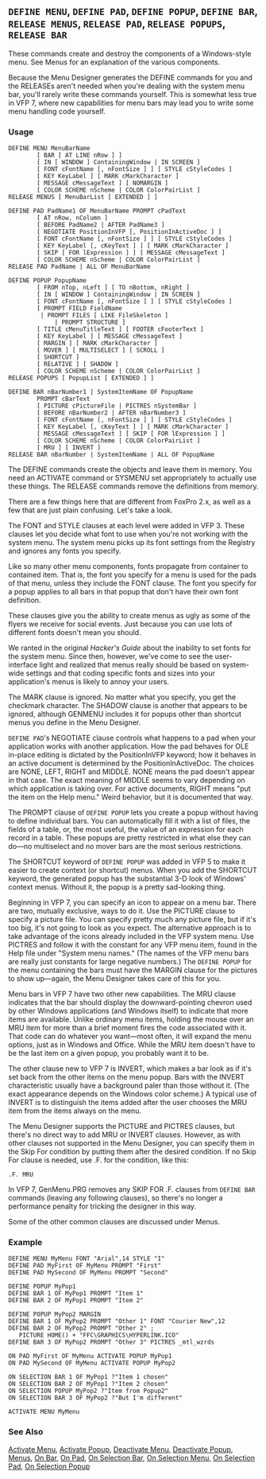 ## `DEFINE MENU`, `DEFINE PAD`, `DEFINE POPUP`, `DEFINE BAR`,  `RELEASE MENUS`, `RELEASE PAD`, `RELEASE POPUPS`, `RELEASE BAR`

These commands create and destroy the components of a Windows-style menu. See Menus for an explanation of the various components.

Because the Menu Designer generates the DEFINE commands for you and the RELEASEs aren't needed when you're dealing with the system menu bar, you'll rarely write these commands yourself. This is somewhat less true in VFP 7, where new capabilities for menu bars may lead you to write some menu handling code yourself.

### Usage

```foxpro
DEFINE MENU MenuBarName
        [ BAR [ AT LINE nRow ] ]
        [ IN [ WINDOW ] ContainingWindow | IN SCREEN ]
        [ FONT cFontName [, nFontSize ] ] [ STYLE cStyleCodes ]
        [ KEY KeyLabel ] [ MARK cMarkCharacter ]
        [ MESSAGE cMessageText ] [ NOMARGIN ]
        [ COLOR SCHEME nScheme | COLOR ColorPairList ]
RELEASE MENUS [ MenuBarList [ EXTENDED ] ]

DEFINE PAD PadName1 OF MenuBarName PROMPT cPadText
        [ AT nRow, nColumn ]
        [ BEFORE PadName2 | AFTER PadName3 ]
        [ NEGOTIATE PositionInVFP [, PositionInActiveDoc ] ]
        [ FONT cFontName [, nFontSize ] ] [ STYLE cStyleCodes ]
        [ KEY KeyLabel [, cKeyText ] ] [ MARK cMarkCharacter ]
        [ SKIP [ FOR lExpression ] ] [ MESSAGE cMessageText ]
        [ COLOR SCHEME nScheme | COLOR ColorPairList ]
RELEASE PAD PadName | ALL OF MenuBarName

DEFINE POPUP PopupName
        [ FROM nTop, nLeft ] [ TO nBottom, nRight ]
        [ IN [ WINDOW ] ContainingWindow | IN SCREEN ]
        [ FONT cFontName [, nFontSize ] ] [ STYLE cStyleCodes ]
        [ PROMPT FIELD FieldName
         | PROMPT FILES [ LIKE FileSkeleton ]
             | PROMPT STRUCTURE ]
        [ TITLE cMenuTitleText ] [ FOOTER cFooterText ]
        [ KEY KeyLabel ] [ MESSAGE cMessageText ]
        [ MARGIN ] [ MARK cMarkCharacter ]
        [ MOVER ] [ MULTISELECT ] [ SCROLL ]
        [ SHORTCUT ]
        [ RELATIVE ] [ SHADOW ]
        [ COLOR SCHEME nScheme | COLOR ColorPairList ]
RELEASE POPUPS [ PopupList [ EXTENDED ] ]

DEFINE BAR nBarNumber1 | SystemItemName OF PopupName
        PROMPT cBarText
        [ PICTURE cPictureFile | PICTRES nSystemBar ]
        [ BEFORE nBarNumber2 | AFTER nBarNumber3 ]
        [ FONT cFontName [, nFontSize ] ] [ STYLE cStyleCodes ]
        [ KEY KeyLabel [, cKeyText ] ] [ MARK cMarkCharacter ]
        [ MESSAGE cMessageText ] [ SKIP [ FOR lExpression ] ]
        [ COLOR SCHEME nScheme | COLOR ColorPairList ]
        [ MRU ] [ INVERT ]
RELEASE BAR nBarNumber | SystemItemName | ALL OF PopupName
```

The DEFINE commands create the objects and leave them in memory. You need an ACTIVATE command or SYSMENU set appropriately to actually use these things. The RELEASE commands remove the definitions from memory.

There are a few things here that are different from FoxPro 2.x, as well as a few that are just plain confusing. Let's take a look. 

The FONT and STYLE clauses at each level were added in VFP 3. These clauses let you decide what font to use when you're not working with the system menu. The system menu picks up its font settings from the Registry and ignores any fonts you specify. 

Like so many other menu components, fonts propagate from container to contained item. That is, the font you specify for a menu is used for the pads of that menu, unless they include the FONT clause. The font you specify for a popup applies to all bars in that popup that don't have their own font definition. 

These clauses give you the ability to create menus as ugly as some of the flyers we receive for social events. Just because you can use lots of different fonts doesn't mean you should. 

We ranted in the original *Hacker's Guide* about the inability to set fonts for the system menu. Since then, however, we've come to see the user-interface light and realized that menus really should be based on system-wide settings and that coding specific fonts and sizes into your application's menus is likely to annoy your users.

The MARK clause is ignored. No matter what you specify, you get the checkmark character. The SHADOW clause is another that appears to be ignored, although GENMENU includes it for popups other than shortcut menus you define in the Menu Designer.

`DEFINE PAD`'s NEGOTIATE clause controls what happens to a pad when your application works with another application. How the pad behaves for OLE in-place editing is dictated by the PositionInVFP keyword; how it behaves in an active document is determined by the PositionInActiveDoc. The choices are NONE, LEFT, RIGHT and MIDDLE. NONE means the pad doesn't appear in that case. The exact meaning of MIDDLE seems to vary depending on which application is taking over. For active documents, RIGHT means "put the item on the Help menu." Weird behavior, but it is documented that way.

The PROMPT clause of `DEFINE POPUP` lets you create a popup without having to define individual bars. You can automatically fill it with a list of files, the fields of a table, or, the most useful, the value of an expression for each record in a table. These popups are pretty restricted in what else they can do&mdash;no multiselect and no mover bars are the most serious restrictions.

The SHORTCUT keyword of `DEFINE POPUP` was added in VFP 5 to make it easier to create context (or shortcut) menus. When you add the SHORTCUT keyword, the generated popup has the substantial 3-D look of Windows' context menus. Without it, the popup is a pretty sad-looking thing. 

Beginning in VFP 7, you can specify an icon to appear on a menu bar. There are two, mutually exclusive, ways to do it. Use the PICTURE clause to specify a picture file. You can specify pretty much any picture file, but if it's too big, it's not going to look as you expect. The alternative approach is to take advantage of the icons already included in the VFP system menu. Use PICTRES and follow it with the constant for any VFP menu item, found in the Help file under "System menu names." (The names of the VFP menu bars are really just constants for large negative numbers.) The `DEFINE POPUP` for the menu containing the bars must have the MARGIN clause for the pictures to show up&mdash;again, the Menu Designer takes care of this for you.

Menu bars in VFP 7 have two other new capabilities. The MRU clause indicates that the bar should display the downward-pointing chevron used by other Windows applications (and Windows itself) to indicate that more items are available. Unlike ordinary menu items, holding the mouse over an MRU item for more than a brief moment fires the code associated with it. That code can do whatever you want&mdash;most often, it will expand the menu options, just as in Windows and Office. While the MRU item doesn't have to be the last item on a given popup, you probably want it to be.

The other clause new to VFP 7 is INVERT, which makes a bar look as if it's set back from the other items on the menu popup. Bars with the INVERT characteristic usually have a background paler than those without it. (The exact appearance depends on the Windows color scheme.) A typical use of INVERT is to distinguish the items added after the user chooses the MRU item from the items always on the menu.

The Menu Designer supports the PICTURE and PICTRES clauses, but there's no direct way to add MRU or INVERT clauses. However, as with other clauses not supported in the Menu Designer, you can specify them in the Skip For condition by putting them after the desired condition. If no Skip For clause is needed, use .F. for the condition, like this:

```foxpro
.F. MRU 
```
In VFP 7, GenMenu.PRG removes any SKIP FOR .F. clauses from `DEFINE BAR` commands (leaving any following clauses), so there's no longer a performance penalty for tricking the designer in this way.

Some of the other common clauses are discussed under Menus.

### Example

```foxpro
DEFINE MENU MyMenu FONT "Arial",14 STYLE "I"
DEFINE PAD MyFirst OF MyMenu PROMPT "First"
DEFINE PAD MySecond OF MyMenu PROMPT "Second"

DEFINE POPUP MyPop1
DEFINE BAR 1 OF MyPop1 PROMPT "Item 1"
DEFINE BAR 2 OF MyPop1 PROMPT "Item 2"

DEFINE POPUP MyPop2 MARGIN
DEFINE BAR 1 OF MyPop2 PROMPT "Other 1" FONT "Courier New",12
DEFINE BAR 2 OF MyPop2 PROMPT "Other 2" ;
   PICTURE HOME() + "FFC\GRAPHICS\HYPERLINK.ICO"
DEFINE BAR 3 OF MyPop2 PROMPT "Other 3" PICTRES _mtl_wzrds

ON PAD MyFirst OF MyMenu ACTIVATE POPUP MyPop1
ON PAD MySecond OF MyMenu ACTIVATE POPUP MyPop2

ON SELECTION BAR 1 OF MyPop1 ?"Item 1 chosen"
ON SELECTION BAR 2 OF MyPop1 ?"Item 2 chosen"
ON SELECTION POPUP MyPop2 ?"Item from Popup2"
ON SELECTION BAR 3 OF MyPop2 ?"But I'm different"

ACTIVATE MENU MyMenu
```
### See Also

[Activate Menu](s4g642.md), [Activate Popup](s4g642.md), [Deactivate Menu](s4g642.md), [Deactivate Popup](s4g642.md), [Menus](s4g304.md), [On Bar](s4g307.md), [On Pad](s4g307.md), [On Selection Bar](s4g307.md), [On Selection Menu](s4g307.md), [On Selection Pad](s4g307.md), [On Selection Popup](s4g307.md)